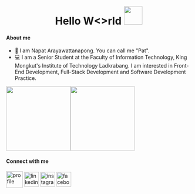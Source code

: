 <div align="center">
  <h1>Hello W<>rld <a href="https://napat-ar.me"><img src="https://static.wikia.nocookie.net/ba07378a-bbb0-44ac-9351-d7bcb070466d" width="50px"></a></h1>
</div>


#### About me
- 💬 I am Napat Arayawattanapong. You can call me "Pat".
- 💻 I am a Senior Student at the Faculty of Information Technology, King Mongkut's Institute of Technology Ladkrabang. I am interested in Front-End Development, Full-Stack Development and Software Development Practice.

<div style="display: flex" align="center">
    <img src="https://github-readme-stats.vercel.app/api/?username=napatkrup&show_icons=true&title_color=fff&icon_color=79ff97&text_color=9f9f9f&bg_color=151515&include_all_commits=true" height="175px" />
    <img src="https://github-readme-stats.vercel.app/api/top-langs/?username=napatkrup&langs_count=10&layout=compact" height="175px" />
</div>

#### Connect with me
<a href="https://napat-ar.me" target="blank"><img align="center" src="https://cdn3.iconfinder.com/data/icons/logos-and-brands-adobe/512/84_Dev-512.png" alt="profile" height="45" width="45" /></a>
<a href="https://www.linkedin.com/in/napatkrup" target="blank"><img align="center" src="https://cdn-icons-png.flaticon.com/512/174/174857.png" alt="linkedin" height="40" width="40" /></a>
<a href="https://www.instagram.com/napat_ar" target="blank"><img align="center" src="https://upload.wikimedia.org/wikipedia/commons/thumb/5/58/Instagram-Icon.png/800px-Instagram-Icon.png" alt="instagram" height="40" width="40" /></a>
<a href="https://www.facebook.com/napat.arayawattanapong" target="blank"><img align="center" src="https://www.stephenvilletx.gov/sites/default/files/imageattachments/hr/page/23820/facebook_icon_130940.png" alt="facebook" height="40" width="40" /></a>
